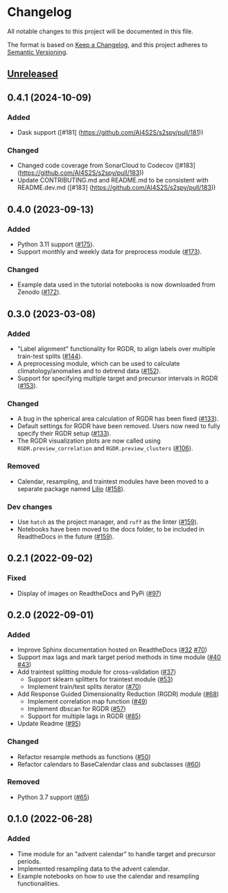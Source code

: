 # Changelog
All notable changes to this project will be documented in this file.

The format is based on [Keep a Changelog](https://keepachangelog.com/en/1.0.0/),
and this project adheres to [Semantic Versioning](https://semver.org/).

## [Unreleased]

## 0.4.1 (2024-10-09)
### Added
- Dask support ([#181] (https://github.com/AI4S2S/s2spy/pull/181))

### Changed
- Changed code coverage from SonarCloud to Codecov ([#183] (https://github.com/AI4S2S/s2spy/pull/183))
- Update CONTRIBUTING.md and README.md to be consistent with README.dev.md ([#183] (https://github.com/AI4S2S/s2spy/pull/183))

## 0.4.0 (2023-09-13)

### Added
- Python 3.11 support ([#175](https://github.com/AI4S2S/s2spy/pull/175)).
- Support monthly and weekly data for preprocess module ([#173](https://github.com/AI4S2S/s2spy/pull/173)).

### Changed
- Example data used in the tutorial notebooks is now downloaded from Zenodo ([#172](https://github.com/AI4S2S/s2spy/pull/172)).

## 0.3.0 (2023-03-08)

### Added
- "Label alignment" functionality for RGDR, to align labels over multiple train-test splits ([#144](https://github.com/AI4S2S/s2spy/pull/144)).
- A preprocessing module, which can be used to calculate climatology/anomalies and to detrend data ([#152](https://github.com/AI4S2S/s2spy/pull/152)).
- Support for specifying multiple target and precursor intervals in RGDR ([#153](https://github.com/AI4S2S/s2spy/pull/153)).

### Changed
- A bug in the spherical area calculation of RGDR has been fixed ([#133](https://github.com/AI4S2S/s2spy/pull/133)).
- Default settings for RGDR have been removed. Users now need to fully specify their RGDR setup ([#133](https://github.com/AI4S2S/s2spy/pull/133)).
- The RGDR visualization plots are now called using `RGDR.preview_correlation` and `RGDR.preview_clusters` ([#106](https://github.com/AI4S2S/s2spy/pull/106)).

### Removed
- Calendar, resampling, and traintest modules have been moved to a separate package named [Lilio](https://github.com/AI4S2S/lilio) ([#158](https://github.com/AI4S2S/s2spy/pull/158)).

### Dev changes
- Use `hatch` as the project manager, and `ruff` as the linter ([#159](https://github.com/AI4S2S/s2spy/pull/159)).
- Notebooks have been moved to the docs folder, to be included in ReadtheDocs in the future ([#159](https://github.com/AI4S2S/s2spy/pull/159)).

## 0.2.1 (2022-09-02)

### Fixed
- Display of images on ReadtheDocs and PyPi ([#97](https://github.com/AI4S2S/s2spy/pull/97))

## 0.2.0 (2022-09-01)

### Added
- Improve Sphinx documentation hosted on ReadtheDocs ([#32](https://github.com/AI4S2S/s2spy/pull/32) [#70](https://github.com/AI4S2S/s2spy/pull/70))
- Support max lags and mark target period methods in time module ([#40](https://github.com/AI4S2S/s2spy/pull/40) [#43](https://github.com/AI4S2S/s2spy/pull/43))
- Add traintest splitting module for cross-validation ([#37](https://github.com/AI4S2S/s2spy/pull/37))
  - Support sklearn splitters for traintest module ([#53](https://github.com/AI4S2S/s2spy/pull/53))
  - Implement train/test splits iterator ([#70](https://github.com/AI4S2S/s2spy/pull/70))
- Add Response Guided Dimensionality Reduction (RGDR) module ([#68](https://github.com/AI4S2S/s2spy/pull/68))
  - Implement correlation map function ([#49](https://github.com/AI4S2S/s2spy/pull/49))
  - Implement dbscan for RGDR ([#57](https://github.com/AI4S2S/s2spy/pull/57))
  - Support for multiple lags in RGDR ([#85](https://github.com/AI4S2S/s2spy/pull/85))
- Update Readme ([#95](https://github.com/AI4S2S/s2spy/pull/95))

### Changed
- Refactor resample methods as functions ([#50](https://github.com/AI4S2S/s2spy/issues/50))
- Refactor calendars to BaseCalendar class and subclasses ([#60](https://github.com/AI4S2S/s2spy/pull/60))

### Removed
- Python 3.7 support ([#65](https://github.com/AI4S2S/s2spy/issues/65))

## 0.1.0 (2022-06-28)

### Added
- Time module for an "advent calendar" to handle target and precursor periods.
- Implemented resampling data to the advent calendar.
- Example notebooks on how to use the calendar and resampling functionalities.

[Unreleased]: https://github.com/AI4S2S/s2spy
